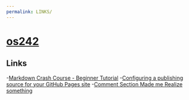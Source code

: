 ```yaml
---
permalink: LINKS/
---
```


# [os242](https://github.com/Numeralis/os242)

## Links

-[Markdown Crash Course - Beginner Tutorial](https://www.youtube.com/watch?v=34_dRW42kYI&t=23s)
-[Configuring a publishing source for your GitHub Pages site](https://docs.github.com/en/pages/getting-started-with-github-pages/configuring-a-publishing-source-for-your-github-pages-site)
-[Comment Section Made me Realize something](https://www.youtube.com/watch?v=Opwz13LZYg4)

